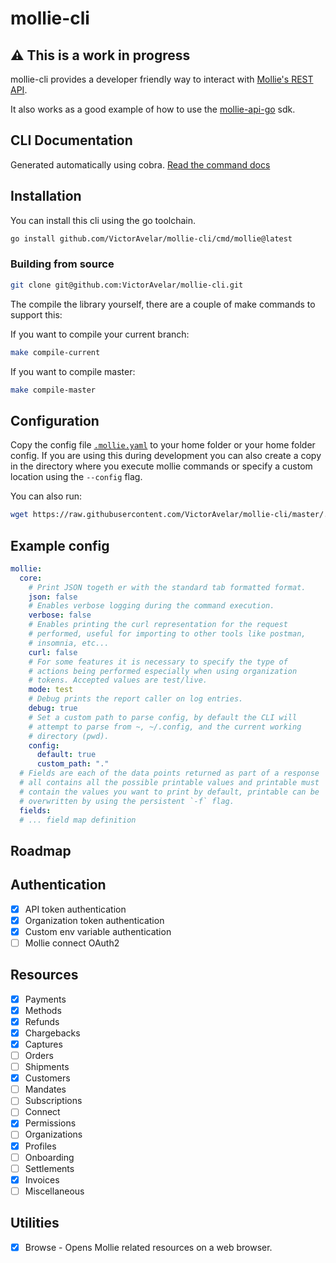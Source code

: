 # mollie-cli

## :warning: This is a work in progress

mollie-cli provides a developer friendly way to interact with [Mollie's REST API](https://docs.mollie.com/reference/v2).

It also works as a good example of how to use the [mollie-api-go](https://github.com/VictorAvelar/mollie-api-go) sdk.

## CLI Documentation

Generated automatically using cobra. [Read the command docs](docs/mollie.md)

## Installation

You can install this cli using the go toolchain.

```bash
go install github.com/VictorAvelar/mollie-cli/cmd/mollie@latest
```

### Building from source

```bash
git clone git@github.com:VictorAvelar/mollie-cli.git
```

The compile the library yourself, there are a couple of make commands to support this:

If you want to compile your current branch:

```bash
make compile-current
```

If you want to compile master:

```bash
make compile-master
```

## Configuration

Copy the config file [`.mollie.yaml`](.mollie.yaml) to your home folder or your home folder config. If you are using this during development you can also create a copy in the directory where you execute mollie commands or specify a custom location using the `--config` flag.

You can also run:

```bash
wget https://raw.githubusercontent.com/VictorAvelar/mollie-cli/master/.mollie.yaml
```

## Example config

```yaml
mollie:
  core:
    # Print JSON togeth er with the standard tab formatted format.
    json: false
    # Enables verbose logging during the command execution.
    verbose: false
    # Enables printing the curl representation for the request
    # performed, useful for importing to other tools like postman,
    # insomnia, etc...
    curl: false
    # For some features it is necessary to specify the type of
    # actions being performed especially when using organization
    # tokens. Accepted values are test/live.
    mode: test
    # Debug prints the report caller on log entries.
    debug: true
    # Set a custom path to parse config, by default the CLI will
    # attempt to parse from ~, ~/.config, and the current working
    # directory (pwd).
    config:
      default: true
      custom_path: "."
  # Fields are each of the data points returned as part of a response
  # all contains all the possible printable values and printable must
  # contain the values you want to print by default, printable can be
  # overwritten by using the persistent `-f` flag.
  fields:
  # ... field map definition
```

## Roadmap

## Authentication

- [x] API token authentication
- [x] Organization token authentication
- [x] Custom env variable authentication
- [ ] Mollie connect OAuth2

## Resources

- [x] Payments
- [x] Methods
- [x] Refunds
- [x] Chargebacks
- [x] Captures
- [ ] Orders
- [ ] Shipments
- [x] Customers
- [ ] Mandates
- [ ] Subscriptions
- [ ] Connect
- [x] Permissions
- [ ] Organizations
- [x] Profiles
- [ ] Onboarding
- [ ] Settlements
- [x] Invoices
- [ ] Miscellaneous

## Utilities

- [x] Browse - Opens Mollie related resources on a web browser.
